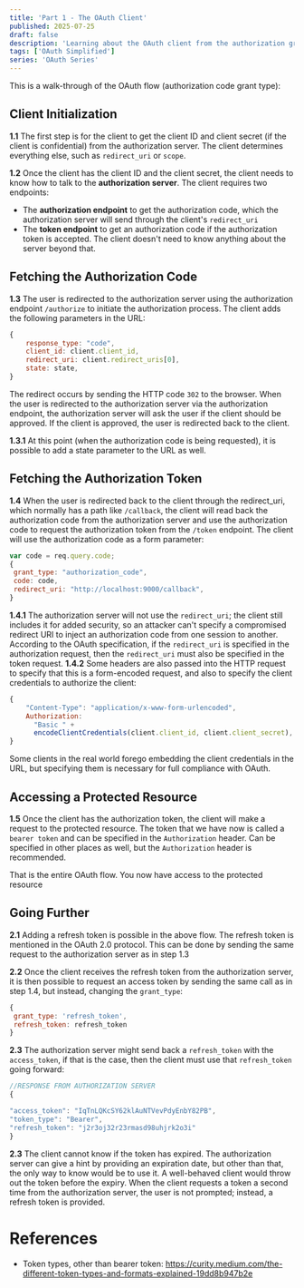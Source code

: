 ```yaml
---
title: 'Part 1 - The OAuth Client'
published: 2025-07-25
draft: false
description: 'Learning about the OAuth client from the authorization grant type'
tags: ['OAuth Simplified']
series: 'OAuth Series'
---
```


This is a walk-through of the OAuth flow (authorization code grant type):

## Client Initialization

**1.1** The first step is for the client to get the client ID and client secret (if the client is confidential) from the authorization server. The client determines everything else, such as `redirect_uri` or `scope`.

**1.2** Once the client has the client ID and the client secret, the client needs to know how to talk to the **authorization server**. The client requires two endpoints:

- The **authorization endpoint** to get the authorization code, which the authorization server will send through the client's `redirect_uri`
- The **token endpoint** to get an authorization code if the authorization token is accepted.
  The client doesn't need to know anything about the server beyond that.

## Fetching the Authorization Code

**1.3** The user is redirected to the authorization server using the authorization endpoint `/authorize` to initiate the authorization process. The client adds the following parameters in the URL:

```javascript
{
    response_type: "code",
    client_id: client.client_id,
    redirect_uri: client.redirect_uris[0],
    state: state,
}
```

The redirect occurs by sending the HTTP code `302` to the browser. When the user is redirected to the authorization server via the authorization endpoint, the authorization server will ask the user if the client should be approved. If the client is approved, the user is redirected back to the client.

**1.3.1** At this point (when the authorization code is being requested), it is possible to add a state parameter to the URL as well.

## Fetching the Authorization Token

**1.4** When the user is redirected back to the client through the redirect_uri, which normally has a path like `/callback`, the client will read back the authorization code from the authorization server and use the authorization code to request the authorization token from the `/token` endpoint. The client will use the authorization code as a form parameter:

```javascript
var code = req.query.code;
{
 grant_type: "authorization_code",
 code: code,
 redirect_uri: "http://localhost:9000/callback",
}
```

**1.4.1** The authorization server will not use the `redirect_uri`; the client still includes it for added security, so an attacker can't specify a compromised redirect URI to inject an authorization code from one session to another. According to the OAuth specification, if the `redirect_uri` is specified in the authorization request, then the `redirect_uri` must also be specified in the token request.
**1.4.2** Some headers are also passed into the HTTP request to specify that this is a form-encoded request, and also to specify the client credentials to authorize the client:

```javascript
{
    "Content-Type": "application/x-www-form-urlencoded",
    Authorization:
      "Basic " +
      encodeClientCredentials(client.client_id, client.client_secret),
}
```

Some clients in the real world forego embedding the client credentials in the URL, but specifying them is necessary for full compliance with OAuth.

## Accessing a Protected Resource

**1.5** Once the client has the authorization token, the client will make a request to the protected resource. The token that we have now is called a `bearer token` and can be specified in the `Authorization` header. Can be specified in other places as well, but the `Authorization` header is recommended.

That is the entire OAuth flow. You now have access to the protected resource

## Going Further

**2.1** Adding a refresh token is possible in the above flow. The refresh token is mentioned in the OAuth 2.0 protocol. This can be done by sending the same request to the authorization server as in step 1.3

**2.2** Once the client receives the refresh token from the authorization server, it is then possible to request an access token by sending the same call as in step 1.4, but instead, changing the `grant_type`:

```javascript
{
 grant_type: 'refresh_token',
 refresh_token: refresh_token
}
```

**2.3** The authorization server might send back a `refresh_token` with the `access_token`, if that is the case, then the client must use that `refresh_token` going forward:

```javascript
//RESPONSE FROM AUTHORIZATION SERVER
{

"access_token": "IqTnLQKcSY62klAuNTVevPdyEnbY82PB",
"token_type": "Bearer",
"refresh_token": "j2r3oj32r23rmasd98uhjrk2o3i"
}
```

**2.3** The client cannot know if the token has expired. The authorization server can give a hint by providing an expiration date, but other than that, the only way to know would be to use it. A well-behaved client would throw out the token before the expiry. When the client requests a token a second time from the authorization server, the user is not prompted; instead, a refresh token is provided.

# References

- Token types, other than bearer token: <https://curity.medium.com/the-different-token-types-and-formats-explained-19dd8b947b2e>
